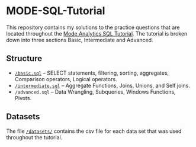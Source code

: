 # MODE-SQL-Tutorial


This repository contains my solutions to the practice questions that are located throughout the [Mode Analytics SQL Tutorial](https://mode.com/sql-tutorial/introduction-to-sql). The tutorial is broken down into three sections Basic, Intermediate and Advanced. 

## Structure
- [`/basic.sql`](https://github.com/CianGoodwin/MODE-SQL-Tutorial/blob/main/basic.sql) – SELECT statements, filtering, sorting, aggregates, Comparison operators, Logical operators.
- [`/intermediate.sql`](https://github.com/CianGoodwin/MODE-SQL-Tutorial/blob/main/intermediate.sql) – Aggregate Functions, Joins, Unions, and Self joins.
- `/advanced.sql` – Data Wrangling, Subqueries, Windows Functions, Pivots. 

## Datasets
The file [`/datasets/`](https://github.com/CianGoodwin/MODE-SQL-Tutorial/tree/main/datasets) contains the csv file for each data set that was used throughout the tutorial.
